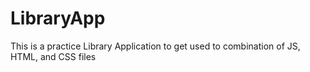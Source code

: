 # LibraryApp

This is a practice Library Application to get used to combination of JS, HTML, and CSS files 

